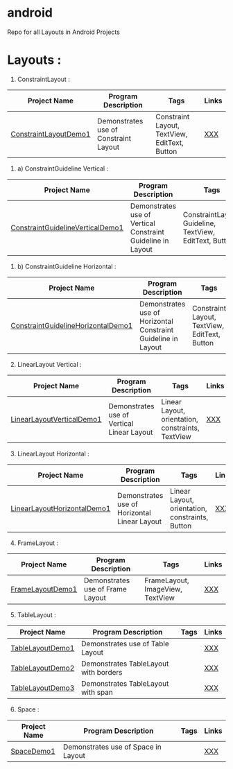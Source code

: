 # android
Repo for all Layouts in Android Projects

# Layouts :

1) ConstraintLayout : 

| Project Name | Program Description | Tags |Links|
|---|---|---|---|
| [ConstraintLayoutDemo1](/layouts/ConstraintLayoutDemo1) | Demonstrates use of Constraint Layout| Constraint Layout, TextView, EditText, Button| [XXX]() |

1) a) ConstraintGuideline Vertical : 

| Project Name | Program Description | Tags |Links|
|---|---|---|---|
| [ConstraintGuidelineVerticalDemo1](/layouts/ConstraintGuidelineVerticalDemo1) | Demonstrates use of Vertical Constraint Guideline in Layout| ConstraintLayout, Guideline, TextView, EditText, Button| [XXX]() |

1) b) ConstraintGuideline Horizontal : 

| Project Name | Program Description | Tags |Links|
|---|---|---|---|
| [ConstraintGuidelineHorizontalDemo1](/layouts/ConstraintGuidelineHorizontalDemo1) | Demonstrates use of Horizontal Constraint Guideline in Layout| Constraint Layout, TextView, EditText, Button| [XXX]() |

2) LinearLayout Vertical : 

| Project Name | Program Description | Tags |Links|
|---|---|---|---|
| [LinearLayoutVerticalDemo1](/layouts/LinearLayoutVerticalDemo1) | Demonstrates use of Vertical Linear Layout| Linear Layout, orientation, constraints, TextView | [XXX]() |

3) LinearLayout Horizontal : 

| Project Name | Program Description | Tags |Links|
|---|---|---|---|
| [LinearLayoutHorizontalDemo1](/layouts/LinearLayoutHorizontalDemo1) | Demonstrates use of Horizontal Linear Layout| Linear Layout, orientation, constraints, Button | [XXX]() |

4) FrameLayout :

| Project Name | Program Description | Tags |Links|
|---|---|---|---|
| [FrameLayoutDemo1](/layouts/FrameLayoutDemo1) | Demonstrates use of Frame Layout| FrameLayout, ImageView, TextView | [XXX]() |

5) TableLayout : 

| Project Name | Program Description | Tags |Links|
|---|---|---|---|
| [TableLayoutDemo1](/layouts/TableLayoutDemo1) | Demonstrates use of Table Layout| | [XXX]() |
| [TableLayoutDemo2](/layouts/TableLayoutDemo2) | Demonstrates TableLayout with borders| | [XXX]() |
| [TableLayoutDemo3](/layouts/TableLayoutDemo3) | Demonstrates TableLayout with span| | [XXX]() |

6) Space : 

| Project Name | Program Description | Tags |Links|
|---|---|---|---|
| [SpaceDemo1](/layouts/SpaceDemo1) | Demonstrates use of Space in Layout| | [XXX]() |

